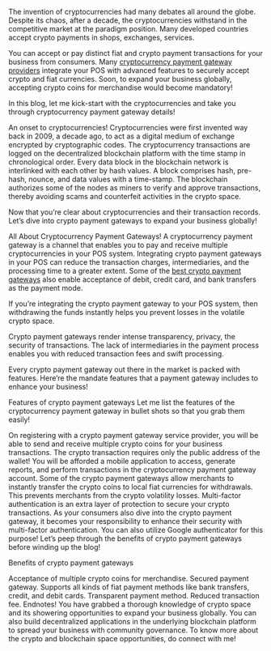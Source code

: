 The invention of cryptocurrencies had many debates all around the globe. Despite its chaos, after a decade, the cryptocurrencies withstand in the competitive market at the paradigm position. Many developed countries accept crypto payments in shops, exchanges, services. 

You can accept or pay distinct fiat and crypto payment transactions for your business from consumers. Many [cryptocurrency payment gateway providers](https://blog.blockchainfirm.io/ultimate-guide-to-understand-crypto-payment-gateways-better/) integrate your POS with advanced features to securely accept crypto and fiat currencies. Soon, to expand your business globally, accepting crypto coins for merchandise would become mandatory!

In this blog, let me kick-start with the cryptocurrencies and take you through cryptocurrency payment gateway details!


An onset to cryptocurrencies!
Cryptocurrencies were first invented way back in 2009, a decade ago, to act as a digital medium of exchange encrypted by cryptographic codes. The cryptocurrency transactions are logged on the decentralized blockchain platform with the time stamp in chronological order. Every data block in the blockchain network is interlinked with each other by hash values. A block comprises hash, pre-hash, nounce, and data values with a time-stamp. The blockchain authorizes some of the nodes as miners to verify and approve transactions, thereby avoiding scams and counterfeit activities in the crypto space. 

Now that you’re clear about cryptocurrencies and their transaction records. Let’s dive into crypto payment gateways to expand your business globally!

All About Cryptocurrency Payment Gateways!
A cryptocurrency payment gateway is a channel that enables you to pay and receive multiple cryptocurrencies in your POS system. Integrating crypto payment gateways in your POS can reduce the transaction charges, intermediaries, and the processing time to a greater extent. Some of the [best crypto payment gateways](https://blog.blockchainfirm.io/ultimate-guide-to-understand-crypto-payment-gateways-better/) also enable acceptance of debit, credit card, and bank transfers as the payment mode. 

If you’re integrating the crypto payment gateway to your POS system, then withdrawing the funds instantly helps you prevent losses in the volatile crypto space. 

Crypto payment gateways render intense transparency, privacy, the security of transactions. The lack of intermediaries in the payment process enables you with reduced transaction fees and swift processing. 

Every crypto payment gateway out there in the market is packed with features. Here’re the mandate features that a payment gateway includes to enhance your business!

Features of crypto payment gateways
Let me list the features of the cryptocurrency payment gateway in bullet shots so that you grab them easily!

On registering with a crypto payment gateway service provider, you will be able to send and receive multiple crypto coins for your business transactions. The crypto transaction requires only the public address of the wallet!
You will be afforded a mobile application to access, generate reports, and perform transactions in the cryptocurrency payment gateway account. 
Some of the crypto payment gateways allow merchants to instantly transfer the crypto coins to local fiat currencies for withdrawals. This prevents merchants from the crypto volatility losses.
Multi-factor authentication is an extra layer of protection to secure your crypto transactions. As your consumers also dive into the crypto payment gateway, it becomes your responsibility to enhance their security with multi-factor authentication. You can also utilize Google authenticator for this purpose!
Let’s peep through the benefits of crypto payment gateways before winding up the blog!

Benefits of crypto payment gateways

Acceptance of multiple crypto coins for merchandise. 
Secured payment gateway.
Supports all kinds of fiat payment methods like bank transfers, credit, and debit cards. 
Transparent payment method.
Reduced transaction fee. 
Endnotes!
You have grabbed a thorough knowledge of crypto space and its showering opportunities to expand your business globally. You can also build decentralized applications in the underlying blockchain platform to spread your business with community governance. To know more about the crypto and blockchain space opportunities, do connect with me!